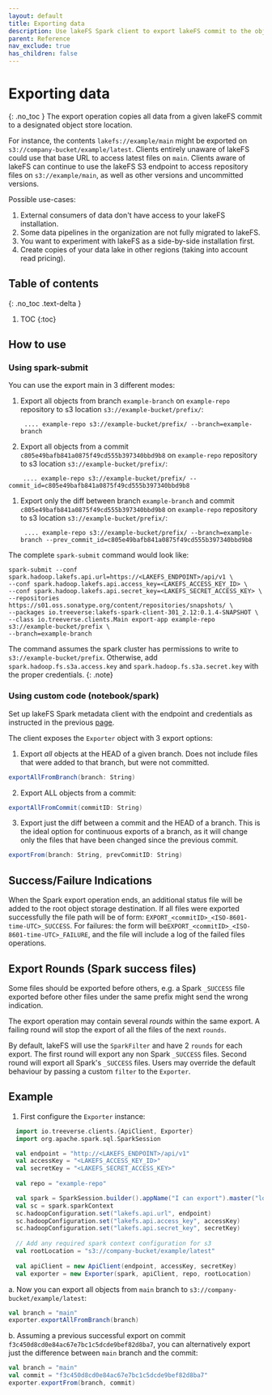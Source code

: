 ```yaml
---
layout: default
title: Exporting data
description: Use lakeFS Spark client to export lakeFS commit to the object store. 
parent: Reference
nav_exclude: true
has_children: false
---
```


# Exporting data
{: .no_toc }
The export operation copies all data from a given lakeFS commit to 
a designated object store location.

For instance, the contents `lakefs://example/main` might be exported on
`s3://company-bucket/example/latest`.  Clients entirely unaware of lakeFS could use that
base URL to access latest files on `main`.  Clients aware of lakeFS can continue to use
the lakeFS S3 endpoint to access repository files on `s3://example/main`, as well as
other versions and uncommitted versions.

Possible use-cases:
1. External consumers of data don't have access to your lakeFS installation.
1. Some data pipelines in the organization are not fully migrated to lakeFS.
1. You want to experiment with lakeFS as a side-by-side installation first.
1. Create copies of your data lake in other regions (taking into account read pricing).

## Table of contents
{: .no_toc .text-delta }

1. TOC
{:toc}

## How to use

### Using spark-submit
You can use the export main in 3 different modes:

1. Export all objects from branch `example-branch` on `example-repo` repository to s3 location `s3://example-bucket/prefix/`:
    
   ```shell
    .... example-repo s3://example-bucket/prefix/ --branch=example-branch
    ```   


1. Export all objects from a commit `c805e49bafb841a0875f49cd555b397340bbd9b8` on `example-repo` repository to s3 location `s3://example-bucket/prefix/`:
   
```shell
    .... example-repo s3://example-bucket/prefix/ --commit_id=c805e49bafb841a0875f49cd555b397340bbd9b8
   ```   

1. Export only the diff between branch `example-branch` and commit `c805e49bafb841a0875f49cd555b397340bbd9b8`
    on `example-repo` repository to s3 location `s3://example-bucket/prefix/`:
    
   ```shell
    .... example-repo s3://example-bucket/prefix/ --branch=example-branch --prev_commit_id=c805e49bafb841a0875f49cd555b397340bbd9b8
    ```
   
The complete `spark-submit` command would look like:

```shell
spark-submit --conf spark.hadoop.lakefs.api.url=https://<LAKEFS_ENDPOINT>/api/v1 \
--conf spark.hadoop.lakefs.api.access_key=<LAKEFS_ACCESS_KEY_ID> \
--conf spark.hadoop.lakefs.api.secret_key=<LAKEFS_SECRET_ACCESS_KEY> \
--repositories https://s01.oss.sonatype.org/content/repositories/snapshots/ \
--packages io.treeverse:lakefs-spark-client-301_2.12:0.1.4-SNAPSHOT \
--class io.treeverse.clients.Main export-app example-repo s3://example-bucket/prefix \
--branch=example-branch
```

The command assumes the spark cluster has permissions to write to `s3://example-bucket/prefix`.
Otherwise, add `spark.hadoop.fs.s3a.access.key` and `spark.hadoop.fs.s3a.secret.key` with the proper credentials.
{: .note}
 
### Using custom code (notebook/spark)
Set up lakeFS Spark metadata client with the endpoint and credentials as instructed in the previous [page](./spark-client.md).

The client exposes the `Exporter` object with 3 export options:

1. Export *all* objects at the HEAD of a given branch. Does not include
files that were added to that branch, but were not committed.

```scala
exportAllFromBranch(branch: String)
```

2. Export ALL objects from a commit:

```scala
exportAllFromCommit(commitID: String)
```

3. Export just the diff between a commit and the HEAD of a branch.
This is the ideal option for continuous exports of a branch, as it will change only the files
that have been changed since the previous commit.

```scala
exportFrom(branch: String, prevCommitID: String)
```   

## Success/Failure Indications
When the Spark export operation ends, an additional status file will be added to the root 
object storage destination.
If all files were exported successfully the file path will be of form: `EXPORT_<commitID>_<ISO-8601-time-UTC>_SUCCESS`.
For failures: the form will be`EXPORT_<commitID>_<ISO-8601-time-UTC>_FAILURE`, and the file will include a log of the failed files operations.

## Export Rounds (Spark success files)
Some files should be exported before others, e.g. a Spark `_SUCCESS` file exported before other files under
the same prefix might send the wrong indication.

The export operation may contain several *rounds* within the same export.
A failing round will stop the export of all the files of the next `rounds`.

By default, lakeFS will use the `SparkFilter` and have 2 `rounds` for each export.
The first round will export any non Spark `_SUCCESS` files. Second round will export all Spark's `_SUCCESS` files.
Users may override the default behaviour by passing a custom `filter` to the `Exporter`.  

## Example

1. First configure the `Exporter` instance:

 ```scala
   import io.treeverse.clients.{ApiClient, Exporter}
   import org.apache.spark.sql.SparkSession

   val endpoint = "http://<LAKEFS_ENDPOINT>/api/v1"
   val accessKey = "<LAKEFS_ACCESS_KEY_ID>"
   val secretKey = "<LAKEFS_SECRET_ACCESS_KEY>"
   
   val repo = "example-repo"

   val spark = SparkSession.builder().appName("I can export").master("local").getOrCreate()
   val sc = spark.sparkContext
   sc.hadoopConfiguration.set("lakefs.api.url", endpoint)
   sc.hadoopConfiguration.set("lakefs.api.access_key", accessKey)
   sc.hadoopConfiguration.set("lakefs.api.secret_key", secretKey)
   
   // Add any required spark context configuration for s3 
   val rootLocation = "s3://company-bucket/example/latest"
   
   val apiClient = new ApiClient(endpoint, accessKey, secretKey)
   val exporter = new Exporter(spark, apiClient, repo, rootLocation)
 
 ```

a. Now you can export all objects from `main` branch to `s3://company-bucket/example/latest`:

```scala
val branch = "main"
exporter.exportAllFromBranch(branch)
```

b. Assuming a previous successful export on commit `f3c450d8cd0e84ac67e7bc1c5dcde9bef82d8ba7`,
you can alternatively export just the difference between `main` branch and the commit:

```scala
val branch = "main"
val commit = "f3c450d8cd0e84ac67e7bc1c5dcde9bef82d8ba7"
exporter.exportFrom(branch, commit)
```

